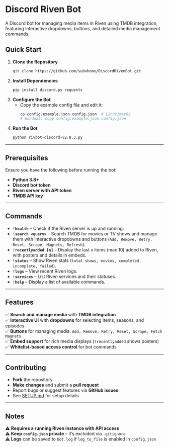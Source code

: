 # Discord Riven Bot  

A Discord bot for managing media items in Riven using TMDB integration, featuring interactive dropdowns, buttons, and detailed media management commands.  

## Quick Start  

1. **Clone the Repository**  
   ```sh
   git clone https://github.com/subvhome/DiscordRivenBot.git
   ```
2. **Install Dependencies**  
   ```sh
   pip install discord.py requests
   ```
3. **Configure the Bot**  
   - Copy the example config file and edit it:  
     ```sh
     cp config.example.json config.json  # Linux/macOS
     # Windows: copy config.example.json config.json
     ```
4. **Run the Bot**  
   ```sh
   python rivbot-discord-v2.8.3.py
   ```

---

## Prerequisites  

Ensure you have the following before running the bot:  

- **Python 3.8+**  
- **Discord bot token**  
- **Riven server with API token**  
- **TMDB API key**  

---

## Commands  

- **`!health`** – Check if the Riven server is up and running.  
- **`!search <query>`** – Search TMDB for movies or TV shows and manage them with interactive dropdowns and buttons (`Add, Remove, Retry, Reset, Scrape, Magnets, Refresh`).  
- **`!recentlyadded [n]`** – Display the last `n` items (max 10) added to Riven, with posters and details in embeds.  
- **`!status`** – Show Riven stats (`total shows, movies, completed, incomplete, failed`).  
- **`!logs`** – View recent Riven logs.  
- **`!services`** – List Riven services and their statuses.  
- **`!help`** – Display a list of available commands.  

---

## Features  

✅ **Search and manage media** with **TMDB integration**  
✅ **Interactive UI** with **dropdowns** for selecting items, seasons, and episodes  
✅ **Buttons** for managing media: `Add, Remove, Retry, Reset, Scrape, Fetch Magnets`  
✅ **Embed support** for rich media displays (`!recentlyadded` shows posters)  
✅ **Whitelist-based access control** for bot commands  

---

## Contributing  

- **Fork** the repository  
- **Make changes** and submit a **pull request**  
- Report bugs or suggest features via **GitHub issues**  
- See [SETUP.md](SETUP.md) for setup details  

---

## Notes  

⚠️ **Requires a running Riven instance with API access**  
⚠️ **Keep `config.json` private** – it’s excluded via `.gitignore`  
⚠️ **Logs** can be saved to `bot.log` if `log_to_file` is enabled in `config.json`  
